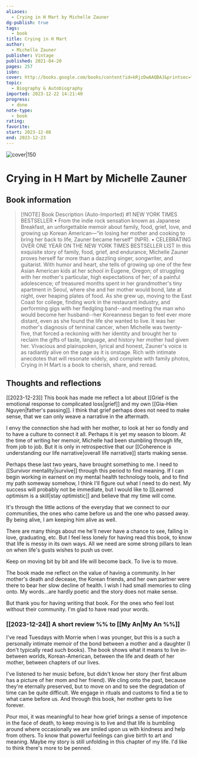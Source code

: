 ```yaml
---
aliases:
  - Crying in H Mart by Michelle Zauner
dg-publish: true
tags:
  - book
title: Crying in H Mart
author:
  - Michelle Zauner
publisher: Vintage
published: 2021-04-20
pages: 257
isbn: 
cover: http://books.google.com/books/content?id=kRjzDwAAQBAJ&printsec=frontcover&img=1&zoom=1&edge=curl&source=gbs_api
topic:
  - Biography & Autobiography
imported: 2023-12-22 14:21:40
progress:
  - done
note-type:
  - book
rating: 
favorite: 
start: 2023-12-08
end: 2023-12-23
---
```


![cover|150](http://books.google.com/books/content?id=kRjzDwAAQBAJ&printsec=frontcover&img=1&zoom=1&edge=curl&source=gbs_api)

# Crying in H Mart by Michelle Zauner

## Book information

> [!NOTE] Book Description (Auto-Imported)
> #1 NEW YORK TIMES BESTSELLER • From the indie rock sensation known as Japanese Breakfast, an unforgettable memoir about family, food, grief, love, and growing up Korean American—“in losing her mother and cooking to bring her back to life, Zauner became herself” (NPR). • CELEBRATING OVER ONE YEAR ON THE NEW YORK TIMES BESTSELLER LIST In this exquisite story of family, food, grief, and endurance, Michelle Zauner proves herself far more than a dazzling singer, songwriter, and guitarist. With humor and heart, she tells of growing up one of the few Asian American kids at her school in Eugene, Oregon; of struggling with her mother's particular, high expectations of her; of a painful adolescence; of treasured months spent in her grandmother's tiny apartment in Seoul, where she and her mother would bond, late at night, over heaping plates of food. As she grew up, moving to the East Coast for college, finding work in the restaurant industry, and performing gigs with her fledgling band--and meeting the man who would become her husband--her Koreanness began to feel ever more distant, even as she found the life she wanted to live. It was her mother's diagnosis of terminal cancer, when Michelle was twenty-five, that forced a reckoning with her identity and brought her to reclaim the gifts of taste, language, and history her mother had given her. Vivacious and plainspoken, lyrical and honest, Zauner's voice is as radiantly alive on the page as it is onstage. Rich with intimate anecdotes that will resonate widely, and complete with family photos, Crying in H Mart is a book to cherish, share, and reread.

## Thoughts and reflections

[[2023-12-23]] This book has made me reflect a lot about [[Grief is the emotional response to complicated loss|grief]] and my own [[Gia-Hien Nguyen|father's passing]]. I think that grief perhaps does not need to make sense, that we can only weave a narrative in the aftermath.

I envy the connection she had with her mother, to look at her so fondly and to have a culture to connect it all. Perhaps it is yet my season to bloom. At the time of writing her memoir, Michelle had been stumbling through life, from job to job. But it is only in retrospective that our [[Coherence is understanding our life narrative|overall life narrative]] starts making sense. 

Perhaps these last two years, have brought something to me. I need to [[Survivor mentality|survive]] through this period to find meaning. If I can begin working in earnest on my mental health technology tools, and to find my path someway somehow, I think I'll figure out what I need to do next. My success will probably not be immediate, but I would like to [[Learned optimism is a skill|stay optimistic]] and believe that my time will come. 

It's through the little actions of the everyday that we connect to our communities, the ones who came before us and the one who passed away. By being alive, I am keeping him alive as well. 

There are many things about me he'll never have a chance to see, falling in love, graduating, etc. But I feel less lonely for having read this book, to know that life is messy in its own ways. All we need are some strong pillars to lean on when life's gusts wishes to push us over.

Keep on moving bit by bit and life will become back. To live is to move. 

The book made me reflect on the value of having a community. In her mother's death and decease, the Korean friends, and her own partner were there to bear her slow decline of health. I wish I had small memories to cling onto. My words...are hardly poetic and the story does not make sense. 

But thank you for having writing that book. For the ones who feel lost without their community. I'm glad to have read your words.

### [[2023-12-24]] A short review %% to [[My An|My An %%]]

I've read Tuesdays with Morrie when I was younger, but this is a such a personally intimate memoir of the bond between a mother and a daughter (I don't typically read such books). The book shows what it means to live in-between worlds, Korean-American, between the life and death of her mother, between chapters of our lives. 

I've listened to her music before, but didn't know her story (her first album has a picture of her mom and her friend). We cling onto the past, because they're eternally preserved, but to move on and to see the degradation of time can be quite difficult. We engage in rituals and customs to find a tie to what came before us. And through this book, her mother gets to live forever.

Pour moi, it was meaningful to hear how grief brings a sense of impotence in the face of death, to keep moving is to live and that life is bumbling around where occasionally we are smiled upon us with kindness and help from others. To know that powerful feelings can give birth to art and meaning. Maybe my story is still unfolding in this chapter of my life. I'd like to think there's more to be penned. 